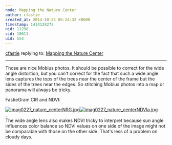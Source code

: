 ```yaml
---
node: Mapping the Nature Center
author: cfastie
created_at: 2014-10-24 05:24:32 +0000
timestamp: 1414128272
nid: 11298
cid: 10611
uid: 554
---
```




[cfastie](../profile/cfastie) replying to: [Mapping the Nature Center](../notes/eustatic/10-24-2014/mapping-the-nature-center)

----
Those are nice Mobius photos. It should be possible to correct for the wide angle distortion, but you can't correct for the fact that such a wide angle lens captures the tops of the trees near the center of the frame but the sides of the trees near the edges. So stitching Mobius photos into a map or panorama will always be tricky.  

FastieGram CIR and NDVI:

[![imag0227_nature_centerNRG.jpg](https://i.publiclab.org/system/images/photos/000/007/622/medium/imag0227_nature_centerNRG.jpg)](https://i.publiclab.org/system/images/photos/000/007/622/original/imag0227_nature_centerNRG.jpg)[![imag0227_nature_centerNDVIa.jpg](https://i.publiclab.org/system/images/photos/000/007/623/medium/imag0227_nature_centerNDVIa.jpg)](https://i.publiclab.org/system/images/photos/000/007/623/original/imag0227_nature_centerNDVIa.jpg)  
.  
The wide angle lens also makes NDVI tricky to interpret because sun angle influences color balance so NDVI values on one side of the image might not be comparable with those on the other side. That's less of a problem on cloudy days.



